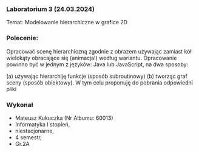 ### Laboratorium 3 (24.03.2024)
Temat: Modelowanie hierarchiczne w grafice 2D

### Polecenie: 
Opracować scenę hierarchiczną zgodnie z obrazem używając zamiast kół wielokąty obracające się (animacja!) według wariantu. Opracowanie powinno być w jednym z języków: Java lub JavaScript,
na dwa sposoby:

(a) używając hierarchiję funkcje (sposób subroutinowy)
(b) tworząc graf sceny (sposób obiektowy). W tym celu proponuję do pobrania odpowiedni pliki

### Wykonał
- Mateusz Kukuczka (Nr Albumu: 60013)
- Informatyka I stopień,
- niestacjonarne,
- 4 semestr,
- Gr.2A
